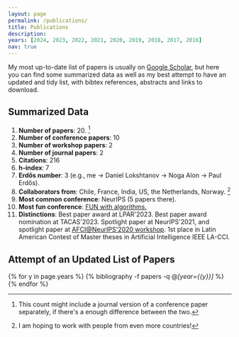 ```yaml
---
layout: page
permalink: /publications/
title: Publications
description: 
years: [2024, 2023, 2022, 2021, 2020, 2019, 2018, 2017, 2016]
nav: true
---
```


My most up-to-date list of papers is usually on [Google Scholar](https://scholar.google.com/citations?user=0EOonpYAAAAJ&hl=en), but here you can find some summarized data as well as my best attempt to have an updated and tidy list, with bibtex references, abstracts and links to download.

## Summarized Data
1. **Number of papers**: 20. [^1]
2. **Number of conference papers**: 10
3. **Number of workshop papers**: 2
4. **Number of journal papers**: 2
5. **Citations**: 216
6. **h-index**: 7
7. **Erdős number**: 3 (e.g., me → Daniel Lokshtanov → Noga Alon → Paul Erdős).
8. **Collaborators from**: Chile, France, India, US, the Netherlands, Norway. [^2]
9. **Most common conference**: NeurIPS (5 papers there).
10. **Most fun conference**: <a href="https://sites.google.com/view/fun2022/home?pli=1">FUN with algorithms.</a>
11. **Distinctions**: Best paper award at LPAR'2023. Best paper award nomination at TACAS'2023.  Spotlight paper at NeurIPS'2021, and spotlight paper at <a href="https://www.afciworkshop.org/afci-2020/home">AFCI@NeurIPS'2020 workshop</a>. 1st place in Latin American Contest of Master theses in Artificial Intelligence IEEE LA-CCI.


## Attempt of an Updated List of Papers

<div class="publications">
  
  {% for y in page.years %}
    {% bibliography -f papers -q @*[year={{y}}]* %}
  {% endfor %}

</div>

[^1]: This count might include a journal version of a conference paper separately, if there's a enough difference between the two.
[^2]: I am hoping to work with people from even more countries!
